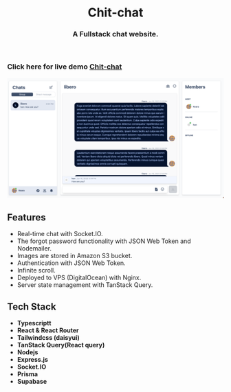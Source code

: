 <!-- PROJECT LOGO -->
<p align="center">

  <h1 align="center">Chit-chat</h1>

  <h3 align="center">
   A Fullstack chat website.
  </h3>
 <br />
 
 ### Click here for live demo   <a href="https://www.chitchat.lat/">Chit-chat</a>

</p>

![alt text](https://github.com/janghanp/chit-chat/blob/main/images/screenshot1.png?raw=true)


## Features

- Real-time chat with Socket.IO.
- The forgot password functionality with JSON Web Token and Nodemailer.
- Images are stored in Amazon S3 bucket.
- Authentication with JSON Web Token.
- Infinite scroll.
- Deployed to VPS (DigitalOcean) with Nginx.
- Server state management with TanStack Query.

## Tech Stack

- **Typescriptt**
- **React & React Router**
- **Tailwindcss (daisyui)**
- **TanStack Query(React query)**
- **Nodejs**
- **Express.js**
- **Socket.IO**
- **Prisma**
- **Supabase**